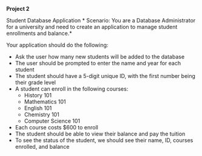 **Project 2**


Student Database Application
*
Scenario: You are a Database Administrator for a university and need to
create an application to manage student enrollments and balance.*


Your application should do the following:

- Ask the user how many new students will be added to the database
- The user should be prompted to enter the name and year for each student
- The student should have a 5-digit unique ID, with the first number being their grade level
- A student can enroll in the following courses:
    - History 101
    - Mathematics 101
    - English 101
    - Chemistry 101
    - Computer Science 101
- Each course costs $600 to enroll
- The student should be able to view their balance and pay the tuition
- To see the status of the student, we should see their name, ID, courses enrolled, and balance